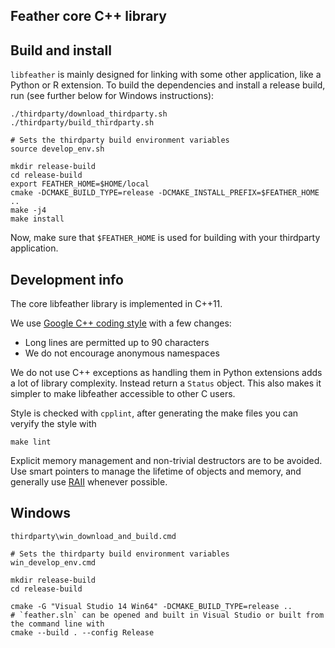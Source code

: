 ## Feather core C++ library

## Build and install

`libfeather` is mainly designed for linking with some other application, like a
Python or R extension. To build the dependencies and install a release build,
run (see further below for Windows instructions):

```shell
./thirdparty/download_thirdparty.sh
./thirdparty/build_thirdparty.sh

# Sets the thirdparty build environment variables
source develop_env.sh

mkdir release-build
cd release-build
export FEATHER_HOME=$HOME/local
cmake -DCMAKE_BUILD_TYPE=release -DCMAKE_INSTALL_PREFIX=$FEATHER_HOME ..
make -j4
make install
```

Now, make sure that `$FEATHER_HOME` is used for building with your thirdparty
application.

## Development info

The core libfeather library is implemented in C++11.

We use [Google C++ coding style][1] with a few changes:

- Long lines are permitted up to 90 characters
- We do not encourage anonymous namespaces

We do not use C++ exceptions as handling them in Python extensions adds a lot
of library complexity. Instead return a `Status` object. This also makes it
simpler to make libfeather accessible to other C users.

Style is checked with `cpplint`, after generating the make files you can
veryify the style with

```
make lint
```

Explicit memory management and non-trivial destructors are to be avoided. Use
smart pointers to manage the lifetime of objects and memory, and generally use
[RAII][2] whenever possible.

## Windows

```shell
thirdparty\win_download_and_build.cmd

# Sets the thirdparty build environment variables
win_develop_env.cmd

mkdir release-build
cd release-build

cmake -G "Visual Studio 14 Win64" -DCMAKE_BUILD_TYPE=release ..
# `feather.sln` can be opened and built in Visual Studio or built from the command line with
cmake --build . --config Release
```

[1]: http://google.github.io/styleguide/cppguide.html
[2]: https://en.wikipedia.org/wiki/Resource_Acquisition_Is_Initialization
